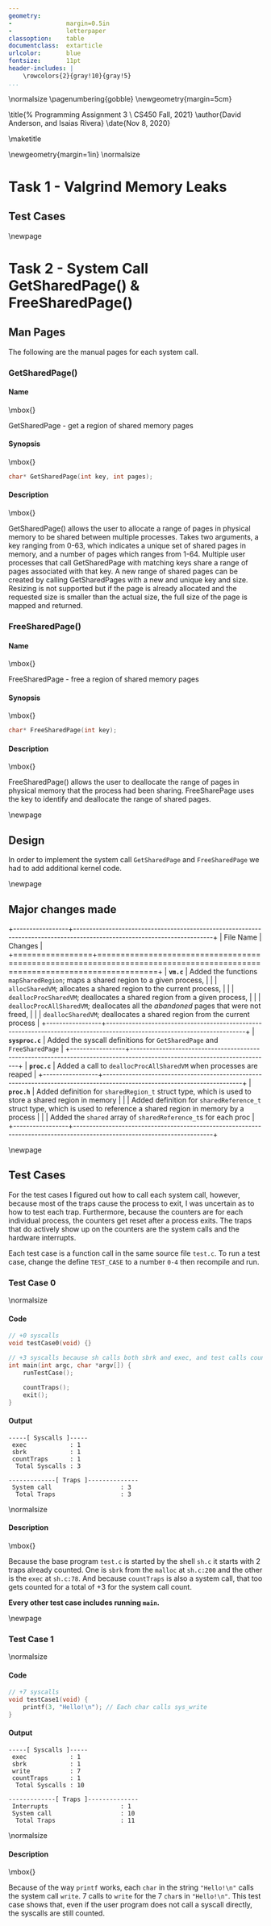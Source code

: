 ```yaml
---
geometry:
-               margin=0.5in
-               letterpaper
classoption:    table
documentclass:  extarticle
urlcolor:       blue
fontsize:       11pt
header-includes: |
    \rowcolors{2}{gray!10}{gray!5}
...
```


\normalsize
\pagenumbering{gobble}
\newgeometry{margin=5cm}

\title{%
  Programming Assignment 3 \\
  CS450 Fall, 2021}
\author{David Anderson, and Isaias Rivera}
\date{Nov 8, 2020}

\maketitle

\newgeometry{margin=1in}
\normalsize

# Task 1 - Valgrind Memory Leaks

## Test Cases

\newpage

# Task 2 - System Call GetSharedPage() & FreeSharedPage()

## Man Pages

The following are the manual pages for each system call.

### GetSharedPage()

#### Name

\mbox{}

GetSharedPage - get a region of shared memory pages

#### Synopsis

\mbox{}

``` C
char* GetSharedPage(int key, int pages);
```

#### Description

\mbox{}

GetSharedPage() allows the user to allocate a range of pages in physical memory to be shared between multiple processes.
Takes two arguments, a key ranging from 0-63, which indicates a unique set of shared pages in memory, and a number of pages which ranges from 1-64.
Multiple user processes that call GetSharedPage with matching keys share a range of pages associated with that key.
A new range of shared pages can be created by calling GetSharedPages with a new and unique key and size.
Resizing is not supported but if the page is already allocated and the requested size is smaller than the actual size, the full size of the page is mapped and returned.

### FreeSharedPage()

#### Name

\mbox{}

FreeSharedPage - free a region of shared memory pages

#### Synopsis

\mbox{}

``` C
char* FreeSharedPage(int key);
```

#### Description

\mbox{}

FreeSharedPage() allows the user to deallocate the range of pages in physical memory that the process had been sharing.
FreeSharePage uses the key to identify and deallocate the range of shared pages.

\newpage

## Design

In order to implement the system call `GetSharedPage` and `FreeSharedPage` we had to add additional kernel code.

\newpage

## Major changes made

+-----------------+-------------------------------------------------------------------------------------------------------------------------+
|    File Name    |                                                         Changes                                                         |
+=================+=========================================================================================================================+
| **`vm.c`**      | Added the functions `mapSharedRegion`; maps a shared region to a given process,                                         |
|                 | `allocSharedVM`; allocates a shared region to the current process,                                                      |
|                 | `deallocProcSharedVM`; deallocates a shared region from a given process,                                                |
|                 | `deallocProcAllSharedVM`; deallocates all the *abandoned* pages that were not freed,                                    |
|                 | `deallocSharedVM`; deallocates a shared region from the current process                                                 |
+-----------------+-------------------------------------------------------------------------------------------------------------------------+
| **`sysproc.c`** | Added the syscall definitions for `GetSharedPage` and `FreeSharedPage`                                                  |
+-----------------+-------------------------------------------------------------------------------------------------------------------------+
| **`proc.c`**    | Added a call to `deallocProcAllSharedVM` when processes are reaped                                                      |
+-----------------+-------------------------------------------------------------------------------------------------------------------------+
| **`proc.h`**    | Added definition for `sharedRegion_t` struct type, which is used to store a shared region in memory                     |
|                 | Added definition for `sharedReference_t` struct type, which is used to reference a shared region in memory by a process |
|                 | Added the `shared` array of `sharedReference_t`s for each proc                                                          |
+-----------------+-------------------------------------------------------------------------------------------------------------------------+

\newpage

## Test Cases

For the test cases I figured out how to call each system call, however, because most of the traps cause the process to exit, I was uncertain as to how to test each trap.
Furthermore, because the counters are for each individual process, the counters get reset after a process exits.
The traps that do actively show up on the counters are the system calls and the hardware interrupts.

Each test case is a function call in the same source file `test.c`.
To run a test case, change the define `TEST_CASE` to a number `0-4` then recompile and run.

### Test Case 0

\normalsize

#### Code
``` C
// +0 syscalls
void testCase0(void) {}

// +3 syscalls because sh calls both sbrk and exec, and test calls countTraps
int main(int argc, char *argv[]) {
    runTestCase();

    countTraps();
    exit();
}

```
#### Output
```
-----[ Syscalls ]-----
 exec            : 1
 sbrk            : 1
 countTraps      : 1
  Total Syscalls : 3

-------------[ Traps ]--------------
 System call                   : 3
  Total Traps                  : 3
```

\normalsize

#### Description

\mbox{}

Because the base program `test.c` is started by the shell `sh.c` it starts with 2 traps already counted.
One is `sbrk` from the `malloc` at `sh.c:200` and the other is the `exec` at `sh.c:78`.
And because `countTraps` is also a system call, that too gets counted for a total of +3 for the system call count.

**Every other test case includes running `main`.**

\newpage

### Test Case 1

\normalsize

#### Code
``` C
// +7 syscalls
void testCase1(void) {
    printf(3, "Hello!\n"); // Each char calls sys_write
}
```
#### Output
```
-----[ Syscalls ]-----
 exec            : 1
 sbrk            : 1
 write           : 7
 countTraps      : 1
  Total Syscalls : 10

-------------[ Traps ]--------------
 Interrupts                    : 1
 System call                   : 10
  Total Traps                  : 11
```

\normalsize

#### Description

\mbox{}

Because of the way `printf` works, each `char` in the string `"Hello!\n"` calls the system call `write`.
7 calls to `write` for the 7 `char`s in `"Hello!\n"`.
This test case shows that, even if the user program does not call a syscall directly, the syscalls are still counted.